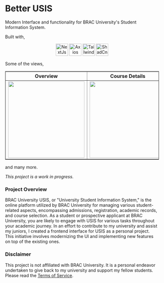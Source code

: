 # Better USIS
Modern Interface and functionality for BRAC University's Student Information System.

Built with,

<p align="center">
    <img alt="NextJs" src="https://cdn.jsdelivr.net/gh/devicons/devicon@latest/icons/nextjs/nextjs-original.svg" height=40 width=40 />
    <img alt="Axios" src="https://cdn.jsdelivr.net/gh/devicons/devicon@latest/icons/axios/axios-plain.svg" height=40 width=40/>
    <img alt="TailwindCSS" src="https://cdn.jsdelivr.net/gh/devicons/devicon@latest/icons/tailwindcss/tailwindcss-original.svg" height=40 width=40/>
    <img alt="ShadCn" src="docs/shadcn.png" height=40 width=40/>
</p>

Some of the views,
<table border="1">
  <tr>
    <th>Overview</th>
    <th>Course Details</th>
    <th>Advising Planner</th>
  </tr>
  <tr>
    <td><img src="docs/overview.png" width=250></td>
    <td><img src="docs/course_details.png" width=250></td>
    <td><img src="docs/advising_planner.png" width=250></td>
  </tr>
</table>
and many more.

*This project is a work in progress.*

### Project Overview
BRAC University USIS, or "University Student Information System," is the online platform utilized by BRAC University for managing various student-related aspects, encompassing admissions, registration, academic records, and course selection. As a student or prospective applicant at BRAC University, you are likely to engage with USIS for various tasks throughout your academic journey. In an effort to contribute to my university and assist my juniors, I created a frontend interface for USIS as a personal project. This initiative involves modernizing the UI and implementing new features on top of the existing ones.

### Disclaimer
This project is not affiliated with BRAC University. It is a personal endeavor undertaken to give back to my university and support my fellow students. Please read the [Terms of Service](TOS.md).
